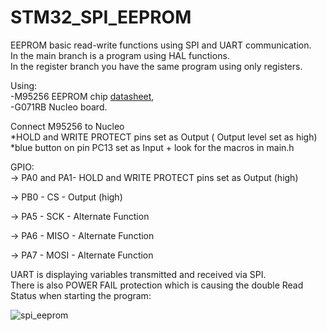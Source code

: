 # STM32_SPI_EEPROM                                                                                                                                                                             
EEPROM basic read-write functions using SPI and UART communication.                                                                                                                
In the main branch is a program using HAL functions.                                                                                                                                         
In the register branch you have the same program using only registers.                                                                                                            

Using:                                                                                                                                                                                  
-M95256 EEPROM chip [datasheet](https://www.tme.eu/Document/5be30b2aa7342810d9a9eeb5ab0cd0f7/M95256-WMN6P-DTE.pdf),                                                                 
-G071RB Nucleo board. 

 Connect M95256 to Nucleo                                                                                                                                                               
 *HOLD and WRITE PROTECT pins set as Output ( Output level set as high)                                                                                                               
*blue button on pin PC13 set as Input + look for the macros in main.h                                                                                                                       

GPIO:                                                                                                                                                                              
-> PA0 and PA1- HOLD and WRITE PROTECT pins set as Output (high)       		

-> PB0 - CS - Output (high)				

-> PA5 - SCK - Alternate Function			

-> PA6 - MISO - Alternate Function	

-> PA7 - MOSI - Alternate Function											                                                                                                                                                                                           				                                                                                 																			
                                                                                                                                                                                              

UART is displaying variables transmitted and received via SPI.                                                                                                                                                   
There is also POWER FAIL protection which is causing the double Read Status when starting the program:

![spi_eeprom](https://user-images.githubusercontent.com/91716038/135610682-273f8405-f37a-4da8-a4de-6a5663e42ba7.PNG)

























